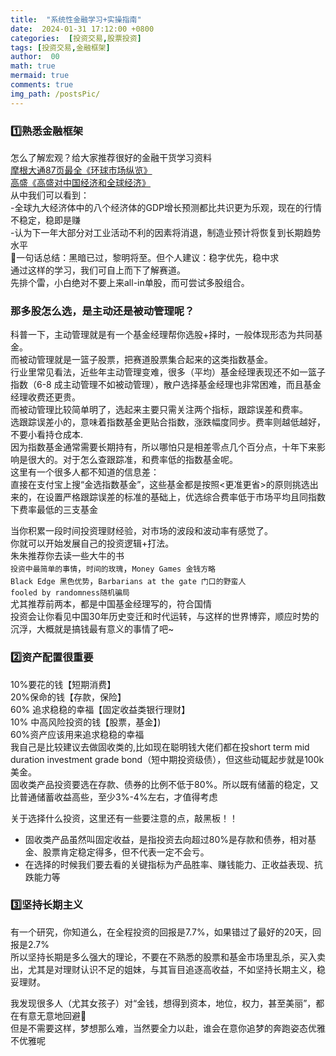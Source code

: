 ```yaml
---
title:  "系统性金融学习+实操指南"
date:  2024-01-31 17:12:00 +0800
categories:  [投资交易,股票投资] 
tags: [投资交易,金融框架]     
author:  00                    
math: true
mermaid: true
comments: true
img_path: /postsPic/
---
```

### 1️⃣熟悉金融框架
怎么了解宏观？给大家推荐很好的金融干货学习资料<br>
[摩根大通87页最全《环球市场纵览》](https://am.jpmorgan.com/hk/zh/asset-management/per/insights/market-insights/guide-to-the-markets/)<br>
[高盛《高盛对中国经济和全球经济》](https://www.goldmansachs.com/intelligence/pages/gs-research/macro-outlook-2024-the-hard-part-is-over/report.pdf)<br>
从中我们可以看到：<br>
-全球九大经济体中的八个经济体的GDP增长预测都比共识更为乐观，现在的行情不稳定，稳即是赚<br>
-认为下一年大部分对工业活动不利的因素将消退，制造业预计将恢复到长期趋势水平<br>
🙋‍一句话总结：黑暗已过，黎明将至。但个人建议：稳字优先，稳中求<br>
通过这样的学习，我们可自上而下了解赛道。<br>
先排个雷，小白绝对不要上来all-in单股，而可尝试多股组合。<br>
### 那多股怎么选，是主动还是被动管理呢？<br>
科普一下，主动管理就是有一个基金经理帮你选股+择时，一般体现形态为共同基金。<br>
而被动管理就是一篮子股票，把赛道股票集合起来的这类指数基金。<br>
行业里常见看法，近些年主动管理变难，很多（平均）基金经理表现还不如一篮子指数（6-8 成主动管理不如被动管理），散户选择基金经理也非常困难，而且基金经理收费还更贵。<br>
而被动管理比较简单明了，选起来主要只需关注两个指标，跟踪误差和费率。<br>
选跟踪误差小的，意味着指数基金更贴合指数，涨跌幅度同步。费率则越低越好，不要小看持仓成本.<br>
因为指数基金通常需要长期持有，所以哪怕只是相差零点几个百分点，十年下来影响是很大的。对于怎么查跟踪准，和费率低的指数基金呢。<br>
这里有一个很多人都不知道的信息差：<br>
直接在支付宝上搜“金选指数基金”，这些基金都是按照<更准更省>的原则挑选出来的，在设置严格跟踪误差的标准的基础上，优选综合费率低于市场平均且同指数下费率最低的三支基金<br>

当你积累一段时间投资理财经验，对市场的波段和波动率有感觉了。<br>
你就可以开始发展自己的投资逻辑+打法。<br>
朱朱推荐你去读一些大牛的书<br>
`投资中最简单的事情`，`时间的玫瑰`，`Money Games 金钱方略`<br>
`Black Edge 黑色优势`，`Barbarians at the gate 门口的野蛮人`<br>
`fooled by randomness随机骗局`<br>
尤其推荐前两本，都是中国基金经理写的，符合国情<br>
投资会让你看见中国30年历史变迁和时代运转，与这样的世界博弈，顺应时势的沉浮，大概就是搞钱最有意义的事情了吧~<br>

### 2️⃣资产配置很重要
10%要花的钱【短期消费】<br>
20%保命的钱【存款，保险】<br>
60% 追求稳稳的幸福【固定收益类银行理财】<br>
10% 中高风险投资的钱【股票，基金】)<br>
60%资产应该用来追求稳稳的幸福<br>
我自己是比较建议去做固收类的,比如现在聪明钱大佬们都在投short term mid duration investment grade bond（短中期投资级债），但这些动辄起步就是100k美金。<br>
固收类产品投资要选在存款、债券的比例不低于80%。所以既有储蓄的稳定，又比普通储蓄收益高些，至少3%-4%左右，才值得考虑<br>

关于选择什么投资，这里还有一些要注意的点，敲黑板！！<br>
- 固收类产品虽然叫固定收益，是指投资去向超过80%是存款和债券，相对基金、股票肯定稳定得多，但不代表一定不会亏。<br>
- 在选择的时候我们要去看的关键指标为产品胜率、赚钱能力、正收益表现、抗跌能力等<br>

### 3️⃣坚持长期主义<br>
有一个研究，你知道么，在全程投资的回报是7.7%，如果错过了最好的20天，回报是2.7% <br>
所以坚持长期是多么强大的理论，不要在不熟悉的股票和基金市场里乱杀，买入卖出，尤其是对理财认识不足的姐妹，与其盲目追逐高收益，不如坚持长期主义，稳妥理财。<br>

我发现很多人（尤其女孩子）对“金钱，想得到资本，地位，权力，甚至美丽”，都在有意无意地回避🤔<br>
但是不需要这样，梦想那么难，当然要全力以赴，谁会在意你追梦的奔跑姿态优雅不优雅呢<br>








